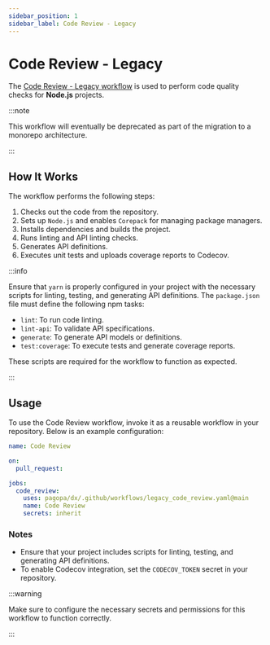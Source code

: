 ```yaml
---
sidebar_position: 1
sidebar_label: Code Review - Legacy
---
```


# Code Review - Legacy

The [Code Review - Legacy workflow](https://github.com/pagopa/dx/blob/main/.github/workflows/legacy_code_review.yaml) is used to perform code quality checks for **Node.js** projects.

:::note

This workflow will eventually be deprecated as part of the migration to a monorepo architecture.

:::

## How It Works

The workflow performs the following steps:

1. Checks out the code from the repository.
2. Sets up `Node.js` and enables `Corepack` for managing package managers.
3. Installs dependencies and builds the project.
4. Runs linting and API linting checks.
5. Generates API definitions.
6. Executes unit tests and uploads coverage reports to Codecov.

:::info

Ensure that `yarn` is properly configured in your project with the necessary scripts for linting, testing, and generating API definitions. The `package.json` file must define the following npm tasks:

- `lint`: To run code linting.
- `lint-api`: To validate API specifications.
- `generate`: To generate API models or definitions.
- `test:coverage`: To execute tests and generate coverage reports.

These scripts are required for the workflow to function as expected.

:::

## Usage

To use the Code Review workflow, invoke it as a reusable workflow in your repository. Below is an example configuration:

```yaml
name: Code Review

on:
  pull_request:

jobs:
  code_review:
    uses: pagopa/dx/.github/workflows/legacy_code_review.yaml@main
    name: Code Review
    secrets: inherit
```

### Notes

- Ensure that your project includes scripts for linting, testing, and generating API definitions.
- To enable Codecov integration, set the `CODECOV_TOKEN` secret in your repository.

:::warning

Make sure to configure the necessary secrets and permissions for this workflow to function correctly.

:::
